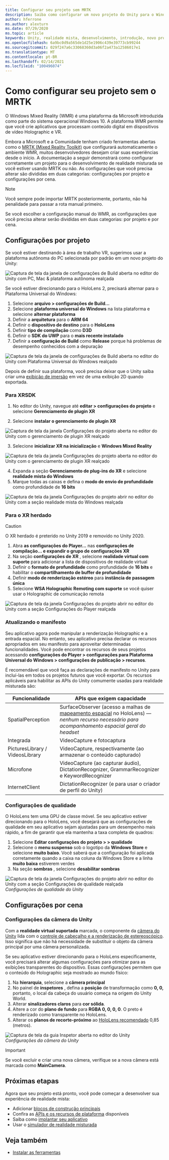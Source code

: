 ```yaml
---
title: Configurar seu projeto sem MRTK
description: Saiba como configurar um novo projeto do Unity para o Windows Mixed Reality sem o Mixed Reality Toolkit.
author: hferrone
ms.author: alexturn
ms.date: 07/29/2020
ms.topic: article
keywords: Unity, realidade mista, desenvolvimento, introdução, novo projeto, realidade do Windows Mixed, UWP, XR, desempenho
ms.openlocfilehash: 6a9bc0d9a565de1d25e1906c439e39773cb99244
ms.sourcegitcommit: 029f247a6c33068360d3a06f2a473a12586017e1
ms.translationtype: MT
ms.contentlocale: pt-BR
ms.lasthandoff: 02/14/2021
ms.locfileid: "100496074"
---
```

# <a name="configuring-your-project-without-mrtk"></a>Como configurar seu projeto sem o MRTK

O Windows Mixed Reality (WMR) é uma plataforma da Microsoft introduzida como parte do sistema operacional Windows 10. A plataforma WMR permite que você crie aplicativos que processam conteúdo digital em dispositivos de vídeo Holographic e VR.

Embora a Microsoft e a Comunidade tenham criado ferramentas abertas como o [MRTK (Mixed Reality Toolkit)](https://microsoft.github.io/MixedRealityToolkit-Unity/Documentation/Installation.html) que configurará automaticamente o ambiente WMR, muitos desenvolvedores desejam criar suas experiências desde o início.  A documentação a seguir demonstrará como configurar corretamente um projeto para o desenvolvimento de realidade misturada se você estiver usando MRTK ou não.  As configurações que você precisa alterar são divididas em duas categorias: configurações por projeto e configurações por cena.

> [!NOTE]
> Você sempre pode importar MRTK posteriormente, portanto, não há penalidade para passar a rota manual primeiro.

Se você escolher a configuração manual do WMR, as configurações que você precisa alterar serão divididas em duas categorias: por projeto e por cena.

## <a name="per-project-settings"></a>Configurações por projeto

Se você estiver destinando à área de trabalho VR, sugerimos usar a plataforma autônoma do PC selecionada por padrão em um novo projeto do Unity:

![Captura de tela da janela de configurações de Build aberta no editor do Unity com PC, Mac & plataforma autônoma realçada](images/wmr-config-img-3.png)

Se você estiver direcionando para o HoloLens 2, precisará alternar para o Plataforma Universal do Windows:

1.  Selecione **arquivo > configurações de Build...**
2.  Selecione **plataforma universal do Windows** na lista plataforma e selecione **alternar plataforma**
3.  Definir a **arquitetura** para o **ARM 64**
4.  Definir o **dispositivo de destino** para o **HoloLens**
5.  Definir **tipo de compilação** como **D3D**
6.  Definir o **SDK do UWP** para o **mais recente instalado**
7.  Definir a **configuração de Build** como **Release** porque há problemas de desempenho conhecidos com a depuração

![Captura de tela da janela de configurações de Build aberta no editor do Unity com Plataforma Universal do Windows realçado](images/wmr-config-img-4.png)

Depois de definir sua plataforma, você precisa deixar que o Unity saiba criar uma [exibição de imersão](../../design/app-views.md) em vez de uma exibição 2D quando exportada.

### <a name="for-xrsdk"></a>Para XRSDK 

1. No editor do Unity, navegue até **editar > configurações do projeto** e selecione **Gerenciamento de plugin XR**

2. Selecione **instalar o gerenciamento de plugin XR**

![Captura de tela da janela Configurações do projeto aberta no editor do Unity com o gerenciamento de plugin XR realçado](images/wmr-config-img-5.png)

3. Selecione **inicializar XR na inicialização** e **Windows Mixed Reality**

![Captura de tela da janela Configurações do projeto aberta no editor do Unity com o gerenciamento de plugin XR realçado](images/wmr-config-img-7.png)

4. Expanda a seção **Gerenciamento de plug-ins do XR** e selecione **realidade mista do Windows**
5. Marque todas as caixas e defina o **modo de envio de profundidade** como profundidade de **16 bits**

![Captura de tela da janela Configurações do projeto abrir no editor do Unity com a seção realidade mista do Windows realçada](images/wmr-config-img-8.png)

### <a name="for-legacy-xr"></a>Para o XR herdado 

> [!CAUTION]
> O XR herdado é preterido no Unity 2019 e removido no Unity 2020.

1. Abra **as configurações do Player...** nas **configurações de compilação... e expandir o grupo de** **configurações XR**
2. Na seção **configurações de XR** , selecione **realidade virtual com suporte** para adicionar a lista de dispositivos de realidade virtual
3. Definir o **formato de profundidade** como profundidade de **16 bits** e habilitar o **compartilhamento de buffer de profundidade**
4. Definir **modo de renderização estéreo** para **instância de passagem única**
5. Selecione **WSA Holographic Remoting com suporte** se você quiser usar o Holographic de comunicação remota 

![Captura de tela da janela Configurações do projeto abrir no editor do Unity com a seção Configurações do Player realçada](images/wmr-config-img-9.png)

### <a name="updating-the-manifest"></a>Atualizando o manifesto

Seu aplicativo agora pode manipular a renderização Holographic e a entrada espacial. No entanto, seu aplicativo precisa declarar os recursos apropriados em seu manifesto para aproveitar determinadas funcionalidades. Você pode encontrar os recursos de seus projetos acessando **configurações do Player > configurações para Plataforma Universal do Windows > configurações de publicação > recursos**. 

É recomendável que você faça as declarações de manifesto no Unity para incluí-las em todos os projetos futuros que você exportar. Os recursos aplicáveis para habilitar as APIs do Unity comumente usadas para realidade misturada são:

|  Funcionalidade  |  APIs que exigem capacidade | 
|----------|----------|
|  SpatialPerception  |  SurfaceObserver (acesso a malhas de [mapeamento espacial](../../design/spatial-mapping.md) no HoloLens) &mdash; *nenhum recurso necessário para acompanhamento espacial geral do headset* | 
|  Integrada  |  VideoCapture e fotocaptura | 
|  PicturesLibrary / VideosLibrary  |  VideoCapture, respectivamente (ao armazenar o conteúdo capturado) | 
|  Microfone  |  VideoCapture (ao capturar áudio), DictationRecognizer, GrammarRecognizer e KeywordRecognizer | 
|  InternetClient  |  DictationRecognizer (e para usar o criador de perfil do Unity) | 

### <a name="quality-settings"></a>Configurações de qualidade

O HoloLens tem uma GPU de classe móvel. Se seu aplicativo estiver direcionando para o HoloLens, você desejará que as configurações de qualidade em seu aplicativo sejam ajustadas para um desempenho mais rápido, a fim de garantir que ela mantenha a taxa completa de quadros:

1. Selecione **Editar configurações do projeto > > qualidade**
2. Selecione o **menu suspenso** sob o logotipo da **Windows Store** e selecione **muito baixo**. Você saberá que a configuração foi aplicada corretamente quando a caixa na coluna da Windows Store e a linha **muito baixa** estiverem verdes
3. Na seção **sombras** , selecione **desabilitar sombras**

![Captura de tela da janela Configurações do projeto abrir no editor do Unity com a seção Configurações de qualidade realçada](images/wmr-config-img-10.png)<br>
*Configurações de qualidade do Unity*

## <a name="per-scene-settings"></a>Configurações por cena

### <a name="unity-camera-settings"></a>Configurações da câmera do Unity

Com a **realidade virtual suportada** marcada, o componente da [câmera do Unity](camera-in-unity.md) lida com o [controle de cabeçalho e a renderização de estereoscópico](../platform-capabilities-and-apis/rendering.md). Isso significa que não há necessidade de substituir o objeto da câmera principal por uma câmera personalizada.

Se seu aplicativo estiver direcionando para o HoloLens especificamente, você precisará alterar algumas configurações para otimizar para as exibições transparentes do dispositivo. Essas configurações permitem que o conteúdo do Holographic seja mostrado ao mundo físico:

1. Na **hierarquia**, selecione a **câmera principal**
2. No painel de **inspetores** , defina a **posição** de transformação como **0, 0,** portanto, o local da cabeça do usuário começa na origem do Unity World.
3. Alterar **sinalizadores claros** para **cor sólida**.
4. Altere a cor do **plano de fundo** para **RGBA 0, 0, 0, 0**. O preto é renderizado como transparente no HoloLens.
5. Alterar os **planos de recorte-próximo** ao [HoloLens recomendado](camera-in-unity.md#clip-planes) 0,85 (metros).

![Captura de tela da guia Inspetor aberta no editor do Unity](images/wmr-config-img-11.png)<br>
*Configurações da câmera do Unity*

> [!IMPORTANT]
> Se você excluir e criar uma nova câmera, verifique se a nova câmera está marcada como **MainCamera**.

## <a name="next-steps"></a>Próximas etapas

Agora que seu projeto está pronto, você pode começar a desenvolver sua experiência de realidade mista:

* Adicionar [blocos de construção principais](unity-development-overview.md#2-core-building-blocks)
* Confira as [APIs e os recursos de plataforma](unity-development-overview.md#3-advanced-features) disponíveis
* Saiba como [implantar seu aplicativo](../platform-capabilities-and-apis/using-visual-studio.md#)
* Usar o [simulador de realidade misturada](../platform-capabilities-and-apis/using-the-windows-mixed-reality-simulator.md)

## <a name="see-also"></a>Veja também
* [Instalar as ferramentas](../install-the-tools.md)